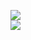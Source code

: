 [![](https://img.shields.io/badge/Made%20With-Github%20Spray-lightgrey.svg?style=for-the-badge&logo=github)](https://github.com/Annihil/github-spray#26778)  
[![](https://i.imgur.com/2DrTn0Z.gif)](https://github.com/Annihil/github-spray)